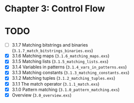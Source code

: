 # Chapter 3: Control Flow
# TODO
- [ ] 3.1.7 Matching bitstrings and binaries (`3.1.7_match_bitstrings_binaries.exs`)
- [x] 3.1.6 Matching maps (`3.1.6_matching_maps.exs`)
- [x] 3.1.5 Matching lists (`3.1.5_matching_lists.exs`)
- [x] 3.1.4 Variables in patterns (`3.1.4_vars_in_patterns.exs`)
- [x] 3.1.3 Matching constants (`3.1.3_matching_constants.exs`)
- [x] 3.1.2 Matching tuples (`3.1.2_matching_tuples.exs`)
- [x] 3.1.1 The match operator (`3.1.1_match.exs`)
- [x] 3.1.0 Pattern matching (`3.1.0_pattern_matching.exs`)
- [x] Overview (`3.0_overview.exs`)